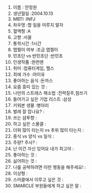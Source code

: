 1. 이름 : 안정원
2. 생년월일 :2004.10.13
3. MBTI :INFJ
4. 좌우명 :할 일을 미루지 말자
5. 혈액형 :A
6. 고향 :서울
7. 통학시간 :1시간
8. 맵찔이 여부 :조금 맵찔이
9. 민초단 vs 반민초단 :반민초
10. 인생작품 :원펀맨
11. 취미 :컴퓨터게임, 헬스
12. 최애 가수 :아이유
13. 좋아하는 음식 :돈까스
14. 요즘 흥미 있는 것 :
15. 나만의 스트레스 해소법 :전력질주,힘쓰기
16. 들어가고 싶은 기업 리스트 :삼성
17. 키워본 생물 :병아리
18. 벌레 잘 잡나요? :
19. 쓰는 샴푸향 :
20. 하고 싶은 스몰클 :
21. 더위 많이 타는지 vs 추위 많이 타는지 :
22. 중식 vs 양식 vs 일식 :
23. 주량? 주사? :
24. 난 이건 자신 있어요 내가 최고야 :
25. 좋아하는 것 :
26. 싫어하는 것 :
27. 나를 공략하려면 이런 행동을 해주세요! :
28. 이상형 :
29. 스마클에서 이루고 싶은 것 :
30. SMARCLE 부원들에게 하고 싶은 말 :

